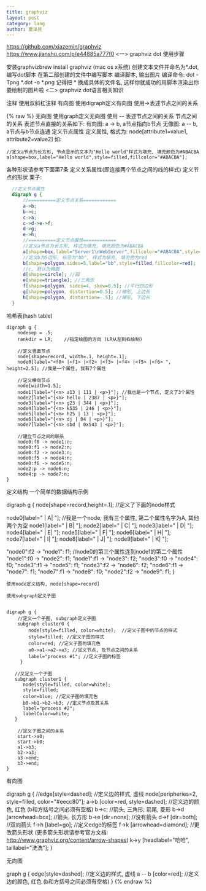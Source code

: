```yaml
---
title: graphviz
layout: post
category: lang
author: 夏泽民
---
```

https://github.com/xiazemin/graphviz
https://www.jianshu.com/p/e44885a777f0
<一> graphviz dot 使用步骤

安装graphvizbrew install graphviz (mac os x系统)
创建文本文件并命名为*.dot, 编写dot脚本
在第二部创建的文件中编写脚本
编译脚本, 输出图片
编译命令: dot -Tpng *.dot -o *.png
记得把 * 换成具体的文件名, 这样你就成功的用脚本渲染出你要绘制的图片啦
<二> graphviz dot语言相关知识

注释
使用双斜杠注释
有向图
使用digraph定义有向图
使用->表述节点之间的关系
<!-- more -->
{% raw %}
无向图
使用graph定义无向图
使用 -- 表述节点之间的关系
节点之间的关系
表述节点直接的关系如下:
有向图: a -> b, a节点指向b节点
无像图: a -- b, a节点与b节点连通
定义节点属性
定义属性, 格式为: node[attribute1=value1, attribute2=value2]
如:
```
//定义a节点为长方形, 节点显示的文本为"Hello world"样式为填充, 填充颜色为#ABACBA
a[shape=box,label="Hello world",style=filled,fillcolor="#ABACBA"];
```
各种形状请参考下面第7条
定义关系属性(即连接两个节点之间的线的样式)
定义节点的形状
栗子:

```dot
  //定义节点属性
  digraph g {
      //==========定义节点关系============
      a->b;
      b->c;
      c->a;
      c->d->e->f;
      d->g;
      e->h;
      //==========定义节点属性============
      //定义a节点为长方形, 样式为填充, 填充颜色为#ABACBA
      a[shape=box,label="Server1\nWebServer",fillcolor="#ABACBA",style=filled];
      //定义b为5边形, 标签为"bb", 样式为填充, 填充色为red
      b[shape=polygon,sides=5,label="bb",style=filled,fillcolor=red];
      //c, 默认为椭圆
      d[shape=circle]; //园
      e[shape=triangle]; //三角形
      f[shape=polygon, sides=4, skew=0.5]; //平行四边形
      g[shape=polygon, distortion=0.5]; //梯形, 上边长
      h[shape=polygon, distortion=-.5]; //梯形, 下边长
  }
```
哈希表(hash table)

```
digraph g {
    nodesep = .5;
    rankdir = LR;    //指定绘图的方向 (LR从左到右绘制)

    //定义竖直节点
    node[shape=record, width=.1, height=.1];
    node0[label="<f0> |<f1> |<f2> |<f3> |<f4> |<f5> |<f6> ", height=2.5]; //我是一个属性, 我有7个属性

    //定义横向节点
    node[width=1.5];
    node1[label="{<n> a13 | 111 | <p>}"]; //我也是一个节点, 定义了3个属性
    node2[label="{<n> hello | 2387 | <p>}"];
    node3[label="{<n> g23 | 344 | <p>}"];
    node4[label="{<n> k535 | 246 | <p>}"];
    node5[label="{<n> h25 | 13 | <p>}"];
    node6[label="{<n> dj | 04 | <p>}"];
    node7[label="{<n> sbd | 0x543 | <p>}"];

    //建立节点之间的联系
    node0:f0 -> node1:n;
    node0:f1 -> node2:n;
    node0:f2 -> node3:n;
    node0:f5 -> node4:n;
    node0:f6 -> node5:n;
    node2:p -> node6:n;
    node4:p -> node7:n;
}
```
定义结构
一个简单的数据结构示例

digraph g {
  node[shape=record,height=.1]; //定义了下面的node样式

  node0[label="<f0> |<f1> A|<f2> "]; //我是一个node, 我有三个属性, 第二个属性名字为A, 其他两个为空
  node1[label="<f0> |<f1> B|<f2> "];
  node2[label="<f0> |<f1> C|<f2> "];
  node3[label="<f0> |<f1> D|<f2> "];
  node4[label="<f0> |<f1> E|<f2> "];
  node5[label="<f0> |<f1> F|<f2> "];
  node6[label="<f0> |<f1> H|<f2> "];
  node7[label="<f0> |<f1> I|<f2> "];
  node8[label="<f0> |<f1> J|<f2> "];
  node9[label="<f0> |<f1> K|<f2> "];

  "node0":f2 -> "node1": f1; //node0的第三个属性连到node1的第二个属性
  "node1":f0 -> "node2": f1;
  "node1":f1 -> "node3": f2;
  "node3":f0 -> "node4": f0;
  "node3":f1 -> "node5": f1;
  "node3":f2 -> "node6": f2;
  "node6":f1 -> "node7": f1;
  "node7":f1 -> "node8": f0;
  "node2":f2 -> "node9": f1;
}
```
使用node定义结构, node[shape=record]

使用subgraph定义子图


digraph g {
    //定义一个子图, subgraph定义子图
    subgraph cluster0 {
        node[style=filled, color=white];  //定义子图中的节点的样式
        style=filled; //定义子图的样式
        color=red; //定义子图的填充色
        a0->a1->a2->a3; //定义节点, 及节点之间的关系
        label="process #1"; //定义子图的标签
     }

   //又定义一个子图
   subgraph cluster1 {
      node[style=filled, color=white];
      style=filled;
      color=blue; //定义子图的填充色
      b0->b1->b2->b3; //定义节点及其关系
      label="process #2";
      labelColor=white;
   }

    //定义子图之间的关系
    start->a0;
    start->b0;
    a1->b3;
    b2->a3;
    a3->end;
    b3->end;
}
```
有向图


digraph g {
  //edge[style=dashed]; //定义边的样式, 虚线
  node[peripheries=2, style=filled, color="#eecc80"];
  a->b [color=red, style=dashed]; //定义边的颜色, 红色 (b和方括号之间必须有空格)
  b->c; //箭头, 三角形; 箭尾, 菱形
  b->d [arrowhead=box]; //箭头, 长方形
  b->e [dir=none]; //没有箭头
  d->f [dir=both]; //双向箭头
  f->h [label=go]; //定义edge的标签
  f->k [arrowhead=diamond]; //更改箭头形状 (更多箭头形状请参考官方文档: http://www.graphviz.org/content/arrow-shapes)
  k->y [headlabel="哈哈", taillabel="洗洗"];
}

无向图

 graph g {
  edge[style=dashed]; //定义边的样式, 虚线
  a -- b [color=red]; //定义边的颜色, 红色 (b和方括号之间必须有空格)
}
{% endraw %}
